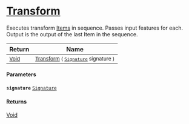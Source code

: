# [Transform](./SequentialTransformPipeline--Transform.md)

Executes transform [Items](../../SigStat/Common/Pipeline/SequentialTransformPipeline.md) in sequence.  Passes input features for each.  Output is the output of the last Item in the sequence.

| Return | Name | 
| --- | --- | 
| <sub>[Void](https://docs.microsoft.com/en-us/dotnet/api/System.Void)</sub> | <sub>[Transform](./SequentialTransformPipeline--Transform.md) ( [`Signature`](./../../Signature.md) signature )</sub> | 


#### Parameters
**`signature`**  [`Signature`](./../../Signature.md)<br>
#### Returns
[Void](https://docs.microsoft.com/en-us/dotnet/api/System.Void)<br>
